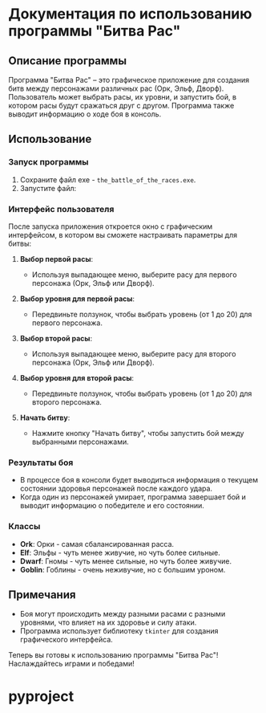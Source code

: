 # Документация по использованию программы "Битва Рас"

## Описание программы

Программа "Битва Рас" – это графическое приложение для создания битв между персонажами различных рас (Орк, Эльф, Дворф). Пользователь может выбрать расы, их уровни, и запустить бой, в котором расы будут сражаться друг с другом. Программа также выводит информацию о ходе боя в консоль.

## Использование

### Запуск программы

1. Сохраните файл exe - `the_battle_of_the_races.exe`.
2. Запустите файл:  

### Интерфейс пользователя

После запуска приложения откроется окно с графическим интерфейсом, в котором вы сможете настраивать параметры для битвы:

1. **Выбор первой расы**:
   - Используя выпадающее меню, выберите расу для первого персонажа (Орк, Эльф или Дворф).
   
2. **Выбор уровня для первой расы**:
   - Передвиньте ползунок, чтобы выбрать уровень (от 1 до 20) для первого персонажа.
  
3. **Выбор второй расы**:
   - Используя выпадающее меню, выберите расу для второго персонажа (Орк, Эльф или Дворф).
  
4. **Выбор уровня для второй расы**:
   - Передвиньте ползунок, чтобы выбрать уровень (от 1 до 20) для второго персонажа.

5. **Начать битву**:
   - Нажмите кнопку "Начать битву", чтобы запустить бой между выбранными персонажами.

### Результаты боя

- В процессе боя в консоли будет выводиться информация о текущем состоянии здоровья персонажей после каждого удара.
- Когда один из персонажей умирает, программа завершает бой и выводит информацию о победителе и его состоянии.

### Классы

- **Ork**: Орки - самая сбалансированная расса.
- **Elf**: Эльфы - чуть менее живучие, но чуть более сильные.
- **Dwarf**: Гномы - чуть менее сильные, но чуть более живучие.
- **Goblin**: Гоблины - очень неживучие, но с большим уроном.

## Примечания
- Боя могут происходить между разными расами с разными уровнями, что влияет на их здоровье и силу атаки.
- Программа использует библиотеку `tkinter` для создания графического интерфейса.

Теперь вы готовы к использованию программы "Битва Рас"! Наслаждайтесь играми и победами!
# pyproject